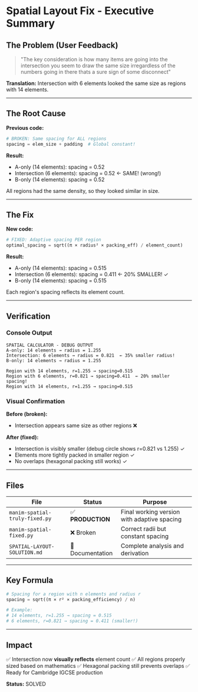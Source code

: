 # Spatial Layout Fix - Executive Summary

## The Problem (User Feedback)

> "The key consideration is how many items are going into the intersection you seem to draw the same size irregardless of the numbers going in there thats a sure sign of some disconnect"

**Translation:** Intersection with 6 elements looked the same size as regions with 14 elements.

---

## The Root Cause

**Previous code:**
```python
# BROKEN: Same spacing for ALL regions
spacing = elem_size + padding  # Global constant!
```

**Result:**
- A-only (14 elements): spacing = 0.52
- Intersection (6 elements): spacing = 0.52 ← SAME! (wrong!)
- B-only (14 elements): spacing = 0.52

All regions had the same density, so they looked similar in size.

---

## The Fix

**New code:**
```python
# FIXED: Adaptive spacing PER region
optimal_spacing = sqrt((π × radius² × packing_eff) / element_count)
```

**Result:**
- A-only (14 elements): spacing = 0.515
- Intersection (6 elements): spacing = 0.411 ← 20% SMALLER! ✓
- B-only (14 elements): spacing = 0.515

Each region's spacing reflects its element count.

---

## Verification

### Console Output
```
SPATIAL CALCULATOR - DEBUG OUTPUT
A-only: 14 elements → radius = 1.255
Intersection: 6 elements → radius = 0.821  ← 35% smaller radius!
B-only: 14 elements → radius = 1.255

Region with 14 elements, r=1.255 → spacing=0.515
Region with 6 elements, r=0.821 → spacing=0.411  ← 20% smaller spacing!
Region with 14 elements, r=1.255 → spacing=0.515
```

### Visual Confirmation

**Before (broken):**
- Intersection appears same size as other regions ❌

**After (fixed):**
- Intersection is visibly smaller (debug circle shows r=0.821 vs 1.255) ✓
- Elements more tightly packed in smaller region ✓
- No overlaps (hexagonal packing still works) ✓

---

## Files

| File | Status | Purpose |
|------|--------|---------|
| `manim-spatial-truly-fixed.py` | ✅ **PRODUCTION** | Final working version with adaptive spacing |
| `manim-spatial-fixed.py` | ❌ Broken | Correct radii but constant spacing |
| `SPATIAL-LAYOUT-SOLUTION.md` | 📖 Documentation | Complete analysis and derivation |

---

## Key Formula

```python
# Spacing for a region with n elements and radius r
spacing = sqrt((π × r² × packing_efficiency) / n)

# Example:
# 14 elements, r=1.255 → spacing = 0.515
# 6 elements, r=0.821 → spacing = 0.411 (smaller!)
```

---

## Impact

✅ Intersection now **visually reflects** element count
✅ All regions properly sized based on mathematics
✅ Hexagonal packing still prevents overlaps
✅ Ready for Cambridge IGCSE production

**Status:** SOLVED
